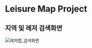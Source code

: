 # Leisure Map Project

## 지역 및 레저 검색화면
![레저맵_검색화면](https://user-images.githubusercontent.com/118229864/203184909-53a1261b-a791-40ea-b6bd-0e9356887000.png)
